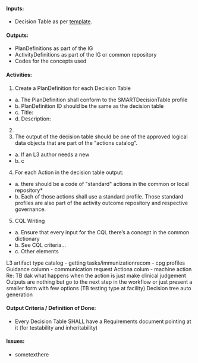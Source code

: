 #### **Inputs:** 

* Decision Table as per [template](https://worldhealthorg.sharepoint.com/:x:/r/sites/DigitalAcceleratorKits/_layouts/15/Doc.aspx?sourcedoc=%7B17A8AAB1-8120-48DD-92E7-7811AB74E5D5%7D&file=Web%20Annex%20B.%20Decision%20support%20logic_template%20V3.xlsx&action=default&mobileredirect=true). 

#### **Outputs:**

* PlanDefinitions as part of the IG
* ActivityDefinitions as part of the IG or common repository
* Codes for the concepts used 


#### **Activities:**

1. Create a PlanDefinition for each Decision Table
  - a. The PlanDefinition shall conform to the SMARTDecisionTable profile
  - b. PlanDefinition ID should be the same as the decision table
  - c. Title:
  - d. Description:
2. 
3. The output of the decision table should be one of the approved logical data objects that are part of the "actions catalog". 
  - a. If an L3 author needs a new 
  - b. c
4. For each Action in the decision table output:
  - a. there should be a code of "standard" actions in the common or local repository*
  - b. Each of those actions shall use a standard profile. Those standard profiles are also part of the activity outcome repository and respective governance.
5. CQL Writing
  - a. Ensure that every input for the CQL there’s a concept in the common dictionary
  - b. See CQL criteria…
  - c. Other elements



L3 artifact type catalog - getting tasks/immunizationrecom - cpg profiles
Guidance column - communication request
Actiona colum - machine action
	Re: TB dak  what happens when the action is just make clinical judgement
Outputs are nothing but go to the next step in the workflow or just present a smaller form with few options (TB testing type at facility)
Decision tree auto generation


#### **Output Criteria / Definition of Done:**

* Every Decision Table SHALL have a Requirements document pointing at it (for testability and inheritability)

#### **Issues:**

* sometexthere